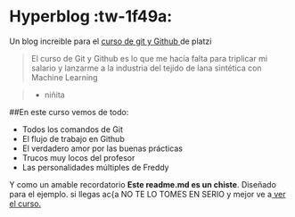 # Hyperblog :tw-1f49a: 
Un blog increible para el [curso de git y Github ](http://platzi.com "curso de git y Github ")de platzi
> El curso de Git y Github es lo que me hacía falta para triplicar mi salario y lanzarme a la industria del tejido de lana sintética con Machine Learning

> - niñita


##En este curso vemos de todo:
* Todos los comandos de Git
* El flujo de trabajo en Github
* El verdadero amor por las buenas prácticas
* Trucos muy locos del profesor
* Las personalidades múltiples de Freddy

Y como un amable recordatorio **Este readme.md es un chiste**. Diseñado para el ejemplo. si llegas ac{a NO TE LO TOMES EN SERIO y mejor ve a[ ver el curso.](http://platzi.com " ver el curso.")